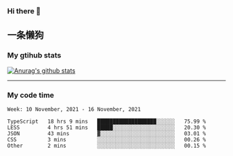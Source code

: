 ### Hi there 👋

## 一条懒狗
<!--
**kiss-me-quickly/kiss-me-quickly** is a ✨ _special_ ✨ repository because its `README.md` (this file) appears on your GitHub profile.

Here are some ideas to get you started:

- 🔭 I’m currently working on ...
- 🌱 I’m currently learning ...
- 👯 I’m looking to collaborate on ...
- 🤔 I’m looking for help with ...
- 💬 Ask me about ...
- 📫 How to reach me: ...
- 😄 Pronouns: ...
- ⚡ Fun fact: ...
-->


### My gtihub stats

[![Anurag's github stats](https://github-readme-stats.vercel.app/api?username=kiss-me-quickly)](https://github.com/anuraghazra/github-readme-stats)

***

### My code time

<!--START_SECTION:waka-->
```text
Week: 10 November, 2021 - 16 November, 2021

TypeScript   18 hrs 9 mins   ███████████████████░░░░░░   75.99 % 
LESS         4 hrs 51 mins   █████░░░░░░░░░░░░░░░░░░░░   20.30 % 
JSON         43 mins         ▓░░░░░░░░░░░░░░░░░░░░░░░░   03.01 % 
CSS          3 mins          ░░░░░░░░░░░░░░░░░░░░░░░░░   00.26 % 
Other        2 mins          ░░░░░░░░░░░░░░░░░░░░░░░░░   00.15 % 
```
<!--END_SECTION:waka-->
